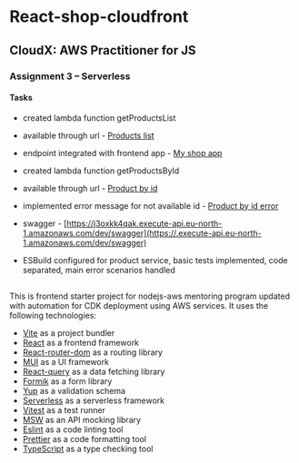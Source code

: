 # React-shop-cloudfront

## CloudX: AWS Practitioner for JS

### Assignment 3 – Serverless

#### Tasks

- created lambda function getProductsList
- available through url - [Products list](https://.execute-api.eu-north-1.amazonaws.com/dev/products)
- endpoint integrated with frontend app - [My shop app](https://.cloudfront.net/)

- created lambda function getProductsById
- available through url - [Product by id](https://.execute-api.eu-north-1.amazonaws.com/dev/products/1)
- implemented error message for not available id - [Product by id error](https://.execute-api.eu-north-1.amazonaws.com/dev/products/99)

- swagger - [https://j3oxkk4qak.execute-api.eu-north-1.amazonaws.com/dev/swagger](https://.execute-api.eu-north-1.amazonaws.com/dev/swagger)

- ESBuild configured for product service, basic tests implemented, code separated, main error scenarios handled

##

This is frontend starter project for nodejs-aws mentoring program updated with automation for CDK deployment using AWS services. It uses the following technologies:

- [Vite](https://vitejs.dev/) as a project bundler
- [React](https://beta.reactjs.org/) as a frontend framework
- [React-router-dom](https://reactrouterdotcom.fly.dev/) as a routing library
- [MUI](https://mui.com/) as a UI framework
- [React-query](https://react-query-v3.tanstack.com/) as a data fetching library
- [Formik](https://formik.org/) as a form library
- [Yup](https://github.com/jquense/yup) as a validation schema
- [Serverless](https://serverless.com/) as a serverless framework
- [Vitest](https://vitest.dev/) as a test runner
- [MSW](https://mswjs.io/) as an API mocking library
- [Eslint](https://eslint.org/) as a code linting tool
- [Prettier](https://prettier.io/) as a code formatting tool
- [TypeScript](https://www.typescriptlang.org/) as a type checking tool
